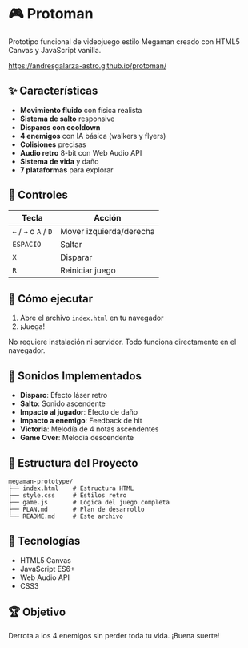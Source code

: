 # 🎮 Protoman

Prototipo funcional de videojuego estilo Megaman creado con HTML5 Canvas y JavaScript vanilla.

https://andresgalarza-astro.github.io/protoman/

## ✨ Características

- **Movimiento fluido** con física realista
- **Sistema de salto** responsive
- **Disparos con cooldown** 
- **4 enemigos** con IA básica (walkers y flyers)
- **Colisiones** precisas
- **Audio retro** 8-bit con Web Audio API
- **Sistema de vida** y daño
- **7 plataformas** para explorar

## 🎯 Controles

| Tecla | Acción |
|-------|--------|
| `←` / `→` o `A` / `D` | Mover izquierda/derecha |
| `ESPACIO` | Saltar |
| `X` | Disparar |
| `R` | Reiniciar juego |

## 🚀 Cómo ejecutar

1. Abre el archivo `index.html` en tu navegador
2. ¡Juega!

No requiere instalación ni servidor. Todo funciona directamente en el navegador.

## 🎵 Sonidos Implementados

- **Disparo**: Efecto láser retro
- **Salto**: Sonido ascendente
- **Impacto al jugador**: Efecto de daño
- **Impacto a enemigo**: Feedback de hit
- **Victoria**: Melodía de 4 notas ascendentes
- **Game Over**: Melodía descendente

## 📁 Estructura del Proyecto

```
megaman-prototype/
├── index.html    # Estructura HTML
├── style.css     # Estilos retro
├── game.js       # Lógica del juego completa
├── PLAN.md       # Plan de desarrollo
└── README.md     # Este archivo
```

## 🎨 Tecnologías

- HTML5 Canvas
- JavaScript ES6+
- Web Audio API
- CSS3

## 🏆 Objetivo

Derrota a los 4 enemigos sin perder toda tu vida. ¡Buena suerte!
